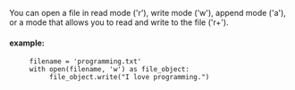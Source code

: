 You can open a file in read mode ('r'), write mode ('w'), append mode ('a'), or a mode that allows you to read and write to the file ('r+').

#### example:
         filename = 'programming.txt'
         with open(filename, 'w') as file_object:
              file_object.write("I love programming.")
